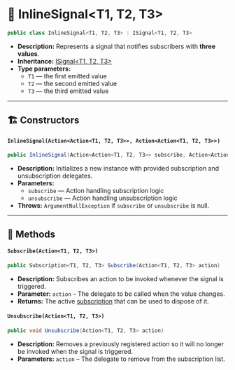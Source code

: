 # 🧩 InlineSignal&lt;T1, T2, T3&gt;

```csharp
public class InlineSignal<T1, T2, T3> : ISignal<T1, T2, T3>
```

- **Description:** Represents a signal that notifies subscribers with **three values**.
- **Inheritance:** [ISignal&lt;T1, T2, T3&gt;](ISignal%603.md)
- **Type parameters:**
    - `T1` — the first emitted value
    - `T2` — the second emitted value
    - `T3` — the third emitted value

---

## 🏗️ Constructors

#### `InlineSignal(Action<Action<T1, T2, T3>>, Action<Action<T1, T2, T3>>)`

```csharp
public InlineSignal(Action<Action<T1, T2, T3>> subscribe, Action<Action<T1, T2, T3>> unsubscribe)
```

- **Description:** Initializes a new instance with provided subscription and unsubscription delegates.
- **Parameters:**
    - `subscribe` — Action handling subscription logic
    - `unsubscribe` — Action handling unsubscription logic
- **Throws:** `ArgumentNullException` if `subscribe` or `unsubscribe` is null.

---

## 🏹 Methods

#### `Subscribe(Action<T1, T2, T3>)`

```csharp
public Subscription<T1, T2, T3> Subscribe(Action<T1, T2, T3> action)
```

- **Description:** Subscribes an action to be invoked whenever the signal is triggered.
- **Parameter:** `action` – The delegate to be called when the value changes.
- **Returns:** The active [subscription](Subscription%603.md) that can be used to dispose of
  it.

#### `Unsubscribe(Action<T1, T2, T3>)`

```csharp
public void Unsubscribe(Action<T1, T2, T3> action)
```

- **Description:** Removes a previously registered action so it will no longer be invoked when the signal is triggered.
- **Parameters:** `action` – The delegate to remove from the subscription list.
